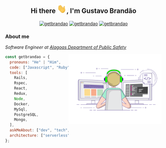 <h2 align="center">Hi there <img src="https://github.com/getbrandao/getbrandao/blob/main/sources/hi_wave.gif" width="30px">, I'm Gustavo Brandão</h2>

<p align="center">
  <a href="https://twitter.com/getbrandao" target="blank"><img align="center" src="https://cdn.jsdelivr.net/npm/simple-icons@3.0.1/icons/twitter.svg" alt="getbrandao" height="20" width="20" /></a>
  <a href="https://linkedin.com/in/getbrandao/" target="blank"><img align="center" src="https://cdn.jsdelivr.net/npm/simple-icons@3.0.1/icons/linkedin.svg" alt="getbrandao" height="20" width="20" /></a>
  <a href="https://stackoverflow.com/users/5625918/getbrandao" target="blank"><img align="center" src="https://cdn.jsdelivr.net/npm/simple-icons@3.0.1/icons/stackoverflow.svg" alt="getbrandao" height="20" width="20" /></a
</p>

### About me

<p>
  <em>Software Engineer at <a href="http://seguranca.al.gov.br/">Alagoas Department of Public Safety</a></em>
</p>

<img align='right' src="https://github.com/getbrandao/getbrandao/blob/main/sources/coding-freak.gif" width="300">

```javascript
const getbrandao = {
  pronouns: "He" | "Him",
  code: ["Javascript", "Ruby", "PHP", "Python"],
  tools: [
    Rails,
    Rspec,
    React,
    Redux,
    Node,
    Docker,
    MySql,
    PostgreSQL,
    Mongo,
  ],
  askMeAbout: ["dev", "tech", "linux", "unix", "gamer", "coffee"],
  architecture: ["serverless", "pwa", "spa", "microservices"],
};
```

<!--

![](https://komarev.com/ghpvc/?username=getbrandao&color=green&style=plastic)

### Hi there 👋
**getbrandao/getbrandao** is a ✨ _special_ ✨ repository because its `README.md` (this file) appears on your GitHub profile.

Here are some ideas to get you started:

- 🔭 I’m currently working on ...
- 🌱 I’m currently learning ...
- 👯 I’m looking to collaborate on ...
- 🤔 I’m looking for help with ...
- 💬 Ask me about ...
- 📫 How to reach me: ...
- 😄 Pronouns: ...
- ⚡ Fun fact: ...
-->
